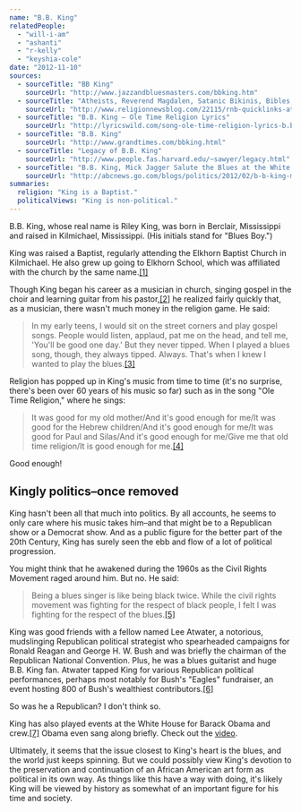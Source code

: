 ```yaml
---
name: "B.B. King"
relatedPeople:
  - "will-i-am"
  - "ashanti"
  - "r-kelly"
  - "keyshia-cole"
date: "2012-11-10"
sources:
  - sourceTitle: "BB King"
    sourceUrl: "http://www.jazzandbluesmasters.com/bbking.htm"
  - sourceTitle: "Atheists, Reverend Magdalen, Satanic Bikinis, Bibles, Scientology Whistleblowers, and BB King"
    sourceUrl: "http://www.religionnewsblog.com/22115/rnb-quicklinks-atheists-reverend-magdalen-satanic-bikinis-bibles-scientology-whistleblowers-and-bb-king"
  - sourceTitle: "B.B. King – Ole Time Religion Lyrics"
    sourceUrl: "http://lyricswild.com/song-ole-time-religion-lyrics-b.b.-king.html"
  - sourceTitle: "B.B. King"
    sourceUrl: "http://www.grandtimes.com/bbking.html"
  - sourceTitle: "Legacy of B.B. King"
    sourceUrl: "http://www.people.fas.harvard.edu/~sawyer/legacy.html"
  - sourceTitle: "B.B. King, Mick Jagger Salute the Blues at the White House"
    sourceUrl: "http://abcnews.go.com/blogs/politics/2012/02/b-b-king-mick-jagger-salute-the-blues-at-the-white-house/"
summaries:
  religion: "King is a Baptist."
  politicalViews: "King is non-political."
---
```


B.B. King, whose real name is Riley King, was born in Berclair, Mississippi and raised in Kilmichael, Mississippi. (His initials stand for "Blues Boy.")

King was raised a Baptist, regularly attending the Elkhorn Baptist Church in Kilmichael. He also grew up going to Elkhorn School, which was affiliated with the church by the same name.<a class="source-citation" href="#http%3A%2F%2Fwww.jazzandbluesmasters.com%2Fbbking.htm" title="BB King">[1]</a>

Though King began his career as a musician in church, singing gospel in the choir and learning guitar from his pastor,<a class="source-citation" href="#http%3A%2F%2Fwww.jazzandbluesmasters.com%2Fbbking.htm" title="BB King">[2]</a> he realized fairly quickly that, as a musician, there wasn't much money in the religion game. He said:

>In my early teens, I would sit on the street corners and play gospel songs. People would listen, applaud, pat me on the head, and tell me, 'You'll be good one day.' But they never tipped. When I played a blues song, though, they always tipped. Always. That's when I knew I wanted to play the blues.<a class="source-citation" href="#http%3A%2F%2Fwww.religionnewsblog.com%2F22115%2Frnb-quicklinks-atheists-reverend-magdalen-satanic-bikinis-bibles-scientology-whistleblowers-and-bb-king" title="Atheists, Reverend Magdalen, Satanic Bikinis, Bibles, Scientology Whistleblowers, and BB King">[3]</a>

Religion has popped up in King's music from time to time (it's no surprise, there's been over 60 years of his music so far) such as in the song "Ole Time Religion," where he sings:

>It was good for my old mother/And it's good enough for me/It was good for the Hebrew children/And it's good enough for me/It was good for Paul and Silas/And it's good enough for me/Give me that old time religion/It is good enough for me.<a class="source-citation" href="#http%3A%2F%2Flyricswild.com%2Fsong-ole-time-religion-lyrics-b.b.-king.html" title="B.B. King – Ole Time Religion Lyrics">[4]</a>

Good enough!


## Kingly politics–once removed

King hasn't been all that much into politics. By all accounts, he seems to only care where his music takes him–and that might be to a Republican show or a Democrat show. And as a public figure for the better part of the 20th Century, King has surely seen the ebb and flow of a lot of political progression.

You might think that he awakened during the 1960s as the Civil Rights Movement raged around him. But no. He said:

>Being a blues singer is like being black twice. While the civil rights movement was fighting for the respect of black people, I felt I was fighting for the respect of the blues.<a class="source-citation" href="#http%3A%2F%2Fwww.grandtimes.com%2Fbbking.html" title="B.B. King">[5]</a>

King was good friends with a fellow named Lee Atwater, a notorious, mudslinging Republican political strategist who spearheaded campaigns for Ronald Reagan and George H. W. Bush and was briefly the chairman of the Republican National Convention. Plus, he was a blues guitarist and huge B.B. King fan. Atwater tapped King for various Republican political performances, perhaps most notably for Bush's "Eagles" fundraiser, an event hosting 800 of Bush's wealthiest contributors.<a class="source-citation" href="#http%3A%2F%2Fwww.people.fas.harvard.edu%2F~sawyer%2Flegacy.html" title="Legacy of B.B. King">[6]</a>

So was he a Republican? I don't think so.

King has also played events at the White House for Barack Obama and crew.<a class="source-citation" href="#http%3A%2F%2Fabcnews.go.com%2Fblogs%2Fpolitics%2F2012%2F02%2Fb-b-king-mick-jagger-salute-the-blues-at-the-white-house%2F" title="B.B. King, Mick Jagger Salute the Blues at the White House">[7]</a> Obama even sang along briefly. Check out the [video](http://www.youtube.com/watch?v=5DnSI3255Js).

Ultimately, it seems that the issue closest to King's heart is the blues, and the world just keeps spinning. But we could possibly view King's devotion to the preservation and continuation of an African American art form as political in its own way. As things like this have a way with doing, it's likely King will be viewed by history as somewhat of an important figure for his time and society.